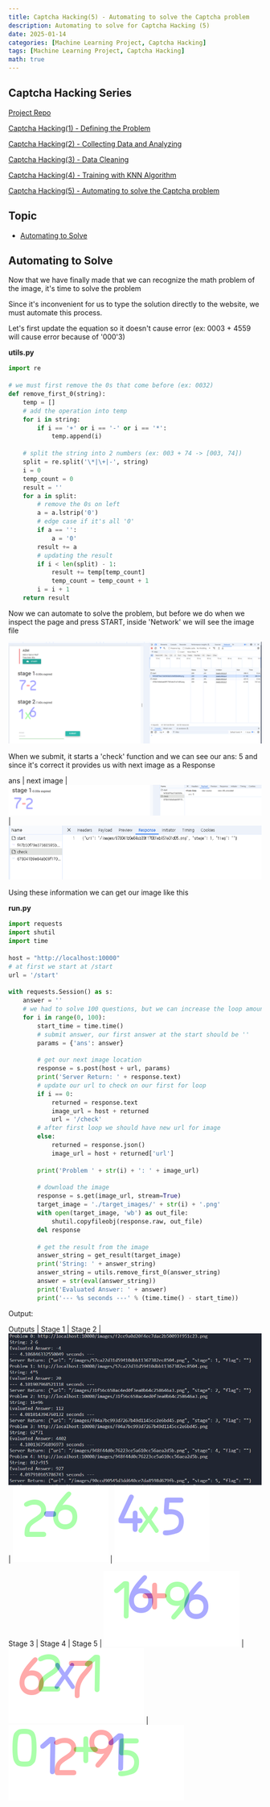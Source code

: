 ```yaml
---
title: Captcha Hacking(5) - Automating to solve the Captcha problem
description: Automating to solve for Captcha Hacking (5)
date: 2025-01-14
categories: [Machine Learning Project, Captcha Hacking]
tags: [Machine Learning Project, Captcha Hacking]
math: true
---
```


## Captcha Hacking Series

[Project Repo](https://github.com/hyeonukim/SCTF2017-Writeups)

[Captcha Hacking(1) - Defining the Problem](https://hyeonukim.github.io/devblog/posts/CaptchaHacking1/)

[Captcha Hacking(2) - Collecting Data and Analyzing](https://hyeonukim.github.io/devblog/posts/CaptchaHacking2/)

[Captcha Hacking(3) - Data Cleaning](https://hyeonukim.github.io/devblog/posts/CaptchaHacking3/)

[Captcha Hacking(4) - Training with KNN Algorithm](https://hyeonukim.github.io/devblog/posts/CaptchaHacking4/)

[Captcha Hacking(5) - Automating to solve the Captcha problem](https://hyeonukim.github.io/devblog/posts/CaptchaHacking5/)

## Topic

- [Automating to Solve](#automating-to-solve)

## Automating to Solve

Now that we have finally made that we can recognize the math problem of the image, it's time to solve the problem

Since it's inconvenient for us to type the solution directly to the website, we must automate this process.

Let's first update the equation so it doesn't cause error (ex: 0003 + 4559 will cause error because of '000'3)

**utils.py**

```python
import re

# we must first remove the 0s that come before (ex: 0032)
def remove_first_0(string):
    temp = []
    # add the operation into temp
    for i in string:
        if i == '+' or i == '-' or i == '*':
            temp.append(i)
    
    # split the string into 2 numbers (ex: 003 + 74 -> [003, 74])
    split = re.split('\*|\+|-', string)
    i = 0
    temp_count = 0
    result = ''
    for a in split:
        # remove the 0s on left
        a = a.lstrip('0')
        # edge case if it's all '0'
        if a == '':
            a = '0'
        result += a
        # updating the result
        if i < len(split) - 1:
            result += temp[temp_count]
            temp_count = temp_count + 1
        i = i + 1
    return result
```

Now we can automate to solve the problem, but before we do when we inspect the page and press START, inside 'Network' we will see the image file

![Desktop View](/assets/img/HackingCaptcha/5-img.PNG)

When we submit, it starts a 'check' function and we can see our ans: 5 and since it's correct it provides us with next image as a Response

ans | next image |
![Desktop View](/assets/img/HackingCaptcha/5-check.PNG) | ![Desktop View](/assets/img/HackingCaptcha/5-res.PNG)

Using these information we can get our image like this

**run.py** 

```python
import requests
import shutil
import time

host = "http://localhost:10000"
# at first we start at /start
url = '/start'

with requests.Session() as s:
    answer = ''
    # we had to solve 100 questions, but we can increase the loop amount
    for i in range(0, 100):
        start_time = time.time()
        # submit answer, our first answer at the start should be ''
        params = {'ans': answer}

        # get our next image location
        response = s.post(host + url, params)
        print('Server Return: ' + response.text)
        # update our url to check on our first for loop
        if i == 0:
            returned = response.text
            image_url = host + returned
            url = '/check'
        # after first loop we should have new url for image
        else:
            returned = response.json()
            image_url = host + returned['url']
            
        print('Problem ' + str(i) + ': ' + image_url)

        # download the image
        response = s.get(image_url, stream=True)
        target_image = './target_images/' + str(i) + '.png'
        with open(target_image, 'wb') as out_file:
            shutil.copyfileobj(response.raw, out_file)
        del response

        # get the result from the image
        answer_string = get_result(target_image)
        print('String: ' + answer_string)
        answer_string = utils.remove_first_0(answer_string)
        answer = str(eval(answer_string))
        print('Evaluated Answer: ' + answer) 
        print('--- %s seconds ---' % (time.time() - start_time))
```

Output:

Outputs | Stage 1 | Stage 2 | 
![Desktop View](/assets/img/HackingCaptcha/5-out.PNG) | ![Desktop View](/assets/img/HackingCaptcha/5-0.png) | ![Desktop View](/assets/img/HackingCaptcha/5-1.png)

Stage 3 | Stage 4 | Stage 5 |
![Desktop View](/assets/img/HackingCaptcha/5-2.png) | ![Desktop View](/assets/img/HackingCaptcha/5-3.png) | ![Desktop View](/assets/img/HackingCaptcha/5-4.png)